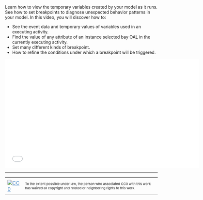 Learn how to view the temporary variables created by your model as it runs. See how to set breakpoints to diagnose unexpected behavior patterns in your model. In this video, you will discover how to:

<ul>
<li> See the event data and temporary values of variables used in an executing activity.
<li> Find the value of any attribute of an instance selected bay OAL in the currently executing activity.
<li> Set many different kinds of breakpoint.
<li> How to refine the conditions under which a breakpoint will be triggered.
</ul>

<iframe src="//www.youtube.com/embed/3xRqoeeaU-k?rel=0" width="640" height="360" frameborder="0" allowfullscreen="allowfullscreen"></iframe>

<hr style="color: #cccccc;" />

<table>
<tbody>
<tr>
<td><a style="color: #4183c4;" href="http://creativecommons.org/publicdomain/zero/1.0/"><img src="https://camo.githubusercontent.com/c5160f944848828fa33126d9a697e9abe43ea98f/687474703a2f2f692e6372656174697665636f6d6d6f6e732e6f72672f702f7a65726f2f312e302f38387833312e706e67" alt="CC0" data-canonical-src="http://i.creativecommons.org/p/zero/1.0/88x31.png" /></a></td>
<td>
<p style="font-size: 11px;">To the extent possible under law, the person who associated CC0 with this work has waived all copyright and related or neighboring rights to this work.</p>
</td>
</tr>
</tbody>
</table>
